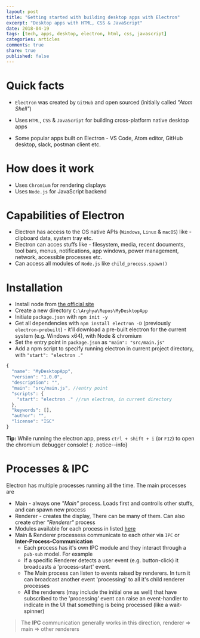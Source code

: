 ```yaml
---
layout: post
title: "Getting started with building desktop apps with Electron"
excerpt: "Desktop apps with HTML, CSS & JavaScript"
date: 2018-04-19
tags: [tech, apps, desktop, electron, html, css, javascript]
categories: articles
comments: true
share: true
published: false
---
```


# Quick facts

* `Electron` was created by `GitHub` and open sourced (initially called _"Atom Shell"_)
* Uses `HTML`, `CSS` & `JavaScript` for building cross-platform native desktop apps

* Some popular apps built on Electron - VS Code, Atom editor, GitHub desktop, slack, postman client etc.

# How does it work

* Uses `Chromium` for rendering displays
* Uses `Node.js` for JavaScript backend

# Capabilities of Electron

* Electron has access to the OS native APIs (`Windows`, `Linux` & `macOS`) like - clipboard data, system tray etc.
* Electron can acces stuffs like - filesystem, media, recent documents, tool bars, menus, notifications, app windows, power management, network, accessible processes etc.
* Can access all modules of `Node.js` like `child_process.spawn()`

# Installation

* Install node from [the official site](https://nodejs.org/en/download/)
* Create a new directory `C:\Arghya\Repos\MyDesktopApp`
* Initiate `package.json` with `npm init -y`
* Get all dependencies with `npm install electron -D` (previously `electron-prebuilt`) - it'll download a pre-built electron for the current system (e.g. Windows x64), with Node & chromium
* Set the entry point in `package.json` as `"main": "src/main.js"`
* Add a npm script to specify running electron in current project directory, with `"start": "electron ."`

```javascript
{
  "name": "MyDesktopApp",
  "version": "1.0.0",
  "description": "",
  "main": "src/main.js", //entry point
  "scripts": {
    "start": "electron ." //run electron, in current directory
  },
  "keywords": [],
  "author": "",
  "license": "ISC"
}
```

**Tip:** While running the electron app, press `ctrl + shift + i` (or `F12`) to open the chromium debugger console!
{: .notice--info}

# Processes & IPC

Electron has multiple processes running all the time. The main processes are

* Main - always one _"Main"_ process. Loads first and controlls other stuffs, and can spawn new process
* Renderer - creates the display, There can be many of them. Can also create other _"Renderer"_ process
* Modules available for each process in listed [here](https://github.com/electron/electron/tree/master/docs)
* Main & Renderer processess communicate to each other via `IPC` or **Inter-Process-Communication**
  * Each process has it's own IPC module and they interact through a `pub-sub` model. For example
  * If a specific Renderer detects a user event (e.g. button-click) it broadcasts a 'process-start' event.
  * The Main process can listen to events raised by renderers. In turn it can broadcast another event 'processing' to all it's child renderer processes
  * All the renderers (may include the initial one as well) that have subscribed to the 'processing' event can raise an event-handler to indicate in the UI that something is being processed (like a wait-spinner)

> The **IPC** communication generally works in this direction, renderer =&gt; main =&gt; other renderers